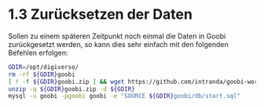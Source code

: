 # 1.3 Zurücksetzen der Daten

Sollen zu einem späteren Zeitpunkt noch einmal die Daten in Goobi zurückgesetzt werden, so kann dies sehr einfach mit den folgenden Befehlen erfolgen:

```bash
GDIR=/opt/digiverso/
rm -rf ${GDIR}goobi
[ ! -f ${GDIR}goobi.zip ] && wget https://github.com/intranda/goobi-workflow-dev-data/releases/latest/download/goobi.zip -O ${GDIR}goobi.zip
unzip -q ${GDIR}goobi.zip -d ${GDIR}
mysql -u goobi -pgoobi goobi -e "SOURCE ${GDIR}goobi/db/start.sql"
```

